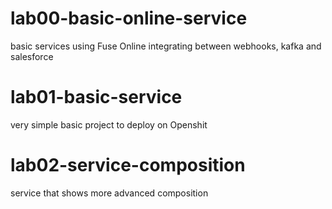 # lab00-basic-online-service
basic services using Fuse Online integrating between webhooks, kafka and salesforce

# lab01-basic-service
very simple basic project to deploy on Openshit

# lab02-service-composition
service that shows more advanced composition
